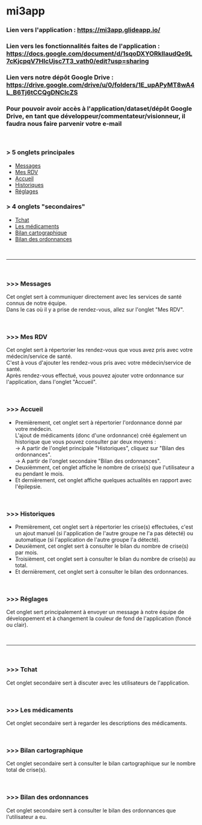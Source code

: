 # mi3app

### Lien vers l'application : https://mi3app.glideapp.io/

### Lien vers les fonctionnalités faites de l'application : https://docs.google.com/document/d/1sqoDXYORkIIaudQe9L7cKjcpqV7HIcUjsc7T3_vath0/edit?usp=sharing

### Lien vers notre dépôt Google Drive : https://drive.google.com/drive/u/0/folders/1E_upAPyMT8wA4L_B6Tj6tCCQgDNClcZS

### Pour pouvoir avoir accès à l'application/dataset/dépôt Google Drive, en tant que développeur/commentateur/visionneur, il faudra nous faire parvenir votre e-mail

</br>


### > 5 onglets principales
- [Messages](#onglet-msg)
- [Mes RDV](#onglet-rdv)
- [Accueil](#onglet-accueil)
- [Historiques](#onglet-histo)
- [Réglages](#onglet-reglages)

### > 4 onglets "secondaires"
- [Tchat](#onglet-tchat)
- [Les médicaments](#onglet-medoc)
- [Bilan cartographique](#onglet-bilan-carto)
- [Bilan des ordonnances](#onglet-bilan-ordo)

</br>
<hr />
</br>

### >>> Messages
Cet onglet sert à communiquer directement avec les services de santé connus de notre équipe.</br>
Dans le cas où il y a prise de rendez-vous, allez sur l'onglet "Mes RDV".

</br>

### >>> Mes RDV
Cet onglet sert à répertorier les rendez-vous que vous avez pris avec votre médecin/service de santé.</br>
C'est à vous d'ajouter les rendez-vous pris avec votre médecin/service de santé.</br>
Après rendez-vous effectué, vous pouvez ajouter votre ordonnance sur l'application, dans l'onglet "Accueil".

</br>

### >>> Accueil 
+ Premièrement, cet onglet sert à répertorier l'ordonnance donné par votre médecin.</br>
L'ajout de médicaments (donc d'une ordonnance) créé également un historique que vous pouvez consulter par deux moyens :</br>
-> A partir de l'onglet principale "Historiques", cliquez sur "Bilan des ordonnances".</br>
-> A partir de l'onglet secondaire "Bilan des ordonnances".</br>
+ Deuxièmment, cet onglet affiche le nombre de crise(s) que l'utilisateur a eu pendant le mois.</br>
+ Et dernièrement, cet onglet affiche quelques actualités en rapport avec l'épilepsie.

</br>

### >>> Historiques 
+ Premièrement, cet onglet sert à répertorier les crise(s) effectuées, c'est un ajout manuel (si l'application de l'autre groupe ne l'a pas détecté) ou automatique (si l'application de l'autre groupe l'a détecté).
+ Deuxièment, cet onglet sert à consulter le bilan du nombre de crise(s) par mois.
+ Troisièment, cet onglet sert à consulter le bilan du nombre de crise(s) au total.
+ Et dernièrement, cet onglet sert à consulter le bilan des ordonnances.

</br>

### >>> Réglages 
Cet onglet sert principalement à envoyer un message à notre équipe de développement
et à changement la couleur de fond de l'application (foncé ou clair).

</br>
<hr />
</br>

### >>> Tchat 
Cet onglet secondaire sert à discuter avec les utilisateurs de l'application.

</br>

### >>> Les médicaments 
Cet onglet secondaire sert à regarder les descriptions des médicaments.

</br>

### >>> Bilan cartographique
Cet onglet secondaire sert à consulter le bilan cartographique sur le nombre total de crise(s).

</br>

### >>> Bilan des ordonnances
Cet onglet secondaire sert à consulter le bilan des ordonnances que l'utilisateur a eu.

</br>
